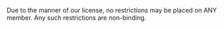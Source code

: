 Due to the manner of our license, no restrictions may be placed on ANY member. Any such restrictions are non-binding.
